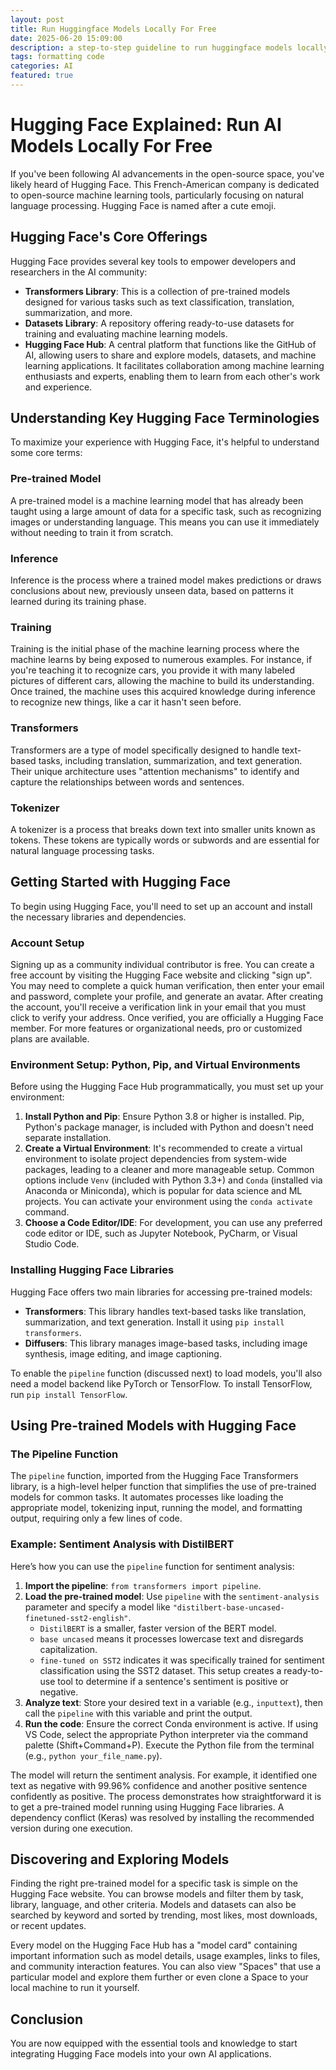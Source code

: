 ```yaml
---
layout: post
title: Run Huggingface Models Locally For Free
date: 2025-06-20 15:09:00
description: a step-to-step guideline to run huggingface models locally
tags: formatting code
categories: AI
featured: true
---
```


# Hugging Face Explained: Run AI Models Locally For Free

If you've been following AI advancements in the open-source space, you've likely heard of Hugging Face. This French-American company is dedicated to open-source machine learning tools, particularly focusing on natural language processing. Hugging Face is named after a cute emoji.

## Hugging Face's Core Offerings

Hugging Face provides several key tools to empower developers and researchers in the AI community:
*   **Transformers Library**: This is a collection of pre-trained models designed for various tasks such as text classification, translation, summarization, and more.
*   **Datasets Library**: A repository offering ready-to-use datasets for training and evaluating machine learning models.
*   **Hugging Face Hub**: A central platform that functions like the GitHub of AI, allowing users to share and explore models, datasets, and machine learning applications. It facilitates collaboration among machine learning enthusiasts and experts, enabling them to learn from each other's work and experience.

## Understanding Key Hugging Face Terminologies

To maximize your experience with Hugging Face, it's helpful to understand some core terms:

### Pre-trained Model
A pre-trained model is a machine learning model that has already been taught using a large amount of data for a specific task, such as recognizing images or understanding language. This means you can use it immediately without needing to train it from scratch.

### Inference
Inference is the process where a trained model makes predictions or draws conclusions about new, previously unseen data, based on patterns it learned during its training phase.

### Training
Training is the initial phase of the machine learning process where the machine learns by being exposed to numerous examples. For instance, if you're teaching it to recognize cars, you provide it with many labeled pictures of different cars, allowing the machine to build its understanding. Once trained, the machine uses this acquired knowledge during inference to recognize new things, like a car it hasn't seen before.

### Transformers
Transformers are a type of model specifically designed to handle text-based tasks, including translation, summarization, and text generation. Their unique architecture uses "attention mechanisms" to identify and capture the relationships between words and sentences.

### Tokenizer
A tokenizer is a process that breaks down text into smaller units known as tokens. These tokens are typically words or subwords and are essential for natural language processing tasks.

## Getting Started with Hugging Face

To begin using Hugging Face, you'll need to set up an account and install the necessary libraries and dependencies.

### Account Setup
Signing up as a community individual contributor is free. You can create a free account by visiting the Hugging Face website and clicking "sign up". You may need to complete a quick human verification, then enter your email and password, complete your profile, and generate an avatar. After creating the account, you'll receive a verification link in your email that you must click to verify your address. Once verified, you are officially a Hugging Face member. For more features or organizational needs, pro or customized plans are available.

### Environment Setup: Python, Pip, and Virtual Environments
Before using the Hugging Face Hub programmatically, you must set up your environment:
1.  **Install Python and Pip**: Ensure Python 3.8 or higher is installed. Pip, Python's package manager, is included with Python and doesn't need separate installation.
2.  **Create a Virtual Environment**: It's recommended to create a virtual environment to isolate project dependencies from system-wide packages, leading to a cleaner and more manageable setup. Common options include `Venv` (included with Python 3.3+) and `Conda` (installed via Anaconda or Miniconda), which is popular for data science and ML projects. You can activate your environment using the `conda activate` command.
3.  **Choose a Code Editor/IDE**: For development, you can use any preferred code editor or IDE, such as Jupyter Notebook, PyCharm, or Visual Studio Code.

### Installing Hugging Face Libraries
Hugging Face offers two main libraries for accessing pre-trained models:
*   **Transformers**: This library handles text-based tasks like translation, summarization, and text generation. Install it using `pip install transformers`.
*   **Diffusers**: This library manages image-based tasks, including image synthesis, image editing, and image captioning.

To enable the `pipeline` function (discussed next) to load models, you'll also need a model backend like PyTorch or TensorFlow. To install TensorFlow, run `pip install TensorFlow`.

## Using Pre-trained Models with Hugging Face

### The Pipeline Function
The `pipeline` function, imported from the Hugging Face Transformers library, is a high-level helper function that simplifies the use of pre-trained models for common tasks. It automates processes like loading the appropriate model, tokenizing input, running the model, and formatting output, requiring only a few lines of code.

### Example: Sentiment Analysis with DistilBERT
Here’s how you can use the `pipeline` function for sentiment analysis:
1.  **Import the pipeline**: `from transformers import pipeline`.
2.  **Load the pre-trained model**: Use `pipeline` with the `sentiment-analysis` parameter and specify a model like `"distilbert-base-uncased-finetuned-sst2-english"`.
    *   `DistilBERT` is a smaller, faster version of the BERT model.
    *   `base uncased` means it processes lowercase text and disregards capitalization.
    *   `fine-tuned on SST2` indicates it was specifically trained for sentiment classification using the SST2 dataset.
    This setup creates a ready-to-use tool to determine if a sentence's sentiment is positive or negative.
3.  **Analyze text**: Store your desired text in a variable (e.g., `inputtext`), then call the `pipeline` with this variable and print the output.
4.  **Run the code**: Ensure the correct Conda environment is active. If using VS Code, select the appropriate Python interpreter via the command palette (Shift+Command+P). Execute the Python file from the terminal (e.g., `python your_file_name.py`).

The model will return the sentiment analysis. For example, it identified one text as negative with 99.96% confidence and another positive sentence confidently as positive. The process demonstrates how straightforward it is to get a pre-trained model running using Hugging Face libraries. A dependency conflict (Keras) was resolved by installing the recommended version during one execution.

## Discovering and Exploring Models

Finding the right pre-trained model for a specific task is simple on the Hugging Face website. You can browse models and filter them by task, library, language, and other criteria. Models and datasets can also be searched by keyword and sorted by trending, most likes, most downloads, or recent updates.

Every model on the Hugging Face Hub has a "model card" containing important information such as model details, usage examples, links to files, and community interaction features. You can also view "Spaces" that use a particular model and explore them further or even clone a Space to your local machine to run it yourself.

## Conclusion

You are now equipped with the essential tools and knowledge to start integrating Hugging Face models into your own AI applications.

